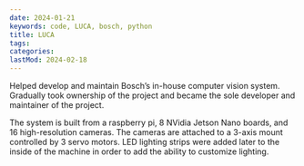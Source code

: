 ```yaml
---
date: 2024-01-21
keywords: code, LUCA, bosch, python
title: LUCA
tags:
categories:
lastMod: 2024-02-18
---
```

Helped develop and maintain Bosch’s in-house computer vision system. Gradually took ownership of the project and became the sole developer and maintainer of the project.

The system is built from a raspberry pi, 8 NVidia Jetson Nano boards, and 16 high-resolution cameras. The cameras are attached to a 3-axis mount controlled by 3 servo motors. LED lighting strips were added later to the inside of the machine in order to add the ability to customize lighting.

